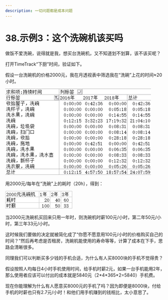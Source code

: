 ```yaml
---
description: 一切问题都是成本问题
---
```


# 38.示例3：这个洗碗机该买吗

做饭不爱洗碗，说得就是我，想买台洗碗机，又不知道划不划算，该不该买呢？

打开TimeTrack“下厨”时间，验证如下。

假设一台洗碗机的价格2000元，我在月透视表中筛选我在“洗碗”上花的时间≈20小时。

![](../.gitbook/assets/tu-pian%20%2847%29.png)

用2000元/每年在“洗碗”上的耗时（20h），得到：

![](../.gitbook/assets/tu-pian%20%28121%29.png)

当2000元洗碗机买回来只用一年时，则洗碗机时薪100元/小时，第二年50元/小时，第三年33元/小时。

这时候我们要做的决定就被简化成了“你愿不愿意用100元/小时的价格购买自己的时间？”然后再考虑是否租房，洗碗机能使用的寿命等等，计算了成本在下手，思路会清晰很多。

同理我们可以判断买多少钱的手机合适，为什么有人买8000块的手机不觉得贵？

假设按照人均每日4小时手机使用时间，给手机时薪2元，如果一台手机能用2年，那么使用者应该可以付出的成本就是5840元（2\*4\*365\*2=5840）手机费。

现在你能理解为什么有人愿意买8000元的手机了吗？因为即便是8000块，付给手机的时薪也只有2.7元/小时！和他们用手机赚到的钱相比，太小意思了。

